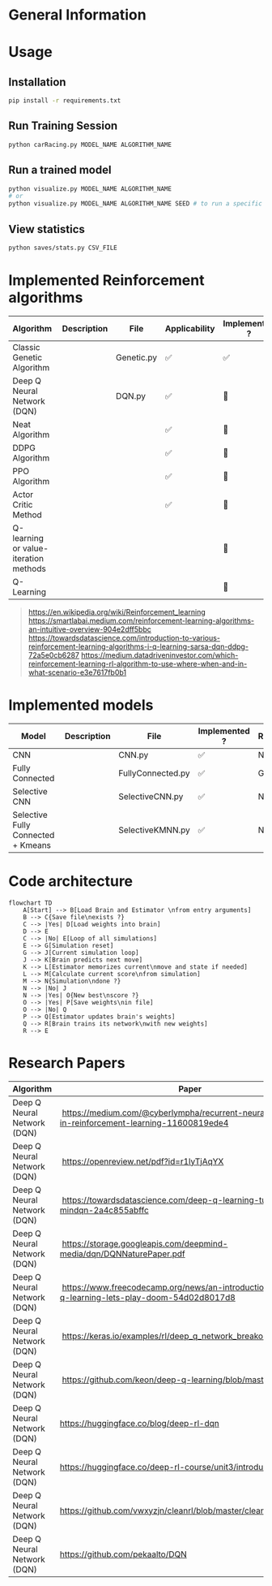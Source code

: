 # General Information

# Usage

## Installation
```bash
pip install -r requirements.txt
```

## Run Training Session
```bash
python carRacing.py MODEL_NAME ALGORITHM_NAME
```

## Run a trained model
```bash
python visualize.py MODEL_NAME ALGORITHM_NAME
# or
python visualize.py MODEL_NAME ALGORITHM_NAME SEED # to run a specific seed
```

## View statistics
```bash
python saves/stats.py CSV_FILE
```

# Implemented Reinforcement algorithms
| Algorithm | Description | File | Applicability | Implemented ? | Responsible |
| --- | --- | --- | --- | --- | --- |
| Classic Genetic Algorithm |  |Genetic.py |✅ | ✅ | Gabriel |
| Deep Q Neural Network (DQN) |  |DQN.py |✅ |🔧 | Nathan |
| Neat Algorithm |  |  |✅ | 🚧 | Tom |
| DDPG Algorithm |  |  |✅ |🚧 | Gabriel |
| PPO Algorithm |  |  |✅ |🔴 | Hugo |
| Actor Critic Method |  |  |✅ |🔴 | Hugo |
| Q-learning or value-iteration methods |  |  |  |🔴 | |
| Q-Learning |  |  |  | 🔴 | |

> https://en.wikipedia.org/wiki/Reinforcement_learning
> https://smartlabai.medium.com/reinforcement-learning-algorithms-an-intuitive-overview-904e2dff5bbc
> https://towardsdatascience.com/introduction-to-various-reinforcement-learning-algorithms-i-q-learning-sarsa-dqn-ddpg-72a5e0cb6287
> https://medium.datadriveninvestor.com/which-reinforcement-learning-rl-algorithm-to-use-where-when-and-in-what-scenario-e3e7617fb0b1

# Implemented models
| Model | Description | File | Implemented ? | Responsible |
| --- | --- | --- | --- | --- |
| CNN |  |CNN.py |✅ | Nathan |
| Fully Connected |  |FullyConnected.py |✅ | Gabriel |
| Selective CNN |  |SelectiveCNN.py |✅ | Nathan |
| Selective Fully Connected + Kmeans | |SelectiveKMNN.py |✅ | Nathan |

# Code architecture
```mermaid
flowchart TD
    A[Start] --> B[Load Brain and Estimator \nfrom entry arguments]
    B --> C{Save file\nexists ?}
    C --> |Yes| D[Load weights into brain]
    D --> E
    C --> |No| E[Loop of all simulations]
    E --> G[Simulation reset]
    G --> J[Current simulation loop]
    J --> K[Brain predicts next move]
    K --> L[Estimator memorizes current\nmove and state if needed]
    L --> M[Calculate current score\nfrom simulation]
    M --> N{Simulation\ndone ?}
    N --> |No| J
    N --> |Yes| O{New best\nscore ?}
    O --> |Yes| P[Save weights\nin file]
    O --> |No| Q
    P --> Q[Estimator updates brain's weights]
    Q --> R[Brain trains its network\nwith new weights]
    R --> E
```

# Research Papers
| Algorithm | Paper |
| --- | --- |
| Deep Q Neural Network (DQN) | https://medium.com/@cyberlympha/recurrent-neural-networks-in-reinforcement-learning-11600819ede4 |
| Deep Q Neural Network (DQN) | https://openreview.net/pdf?id=r1lyTjAqYX |
| Deep Q Neural Network (DQN) | https://towardsdatascience.com/deep-q-learning-tutorial-mindqn-2a4c855abffc |
| Deep Q Neural Network (DQN) | https://storage.googleapis.com/deepmind-media/dqn/DQNNaturePaper.pdf |
| Deep Q Neural Network (DQN) | https://www.freecodecamp.org/news/an-introduction-to-deep-q-learning-lets-play-doom-54d02d8017d8 |
| Deep Q Neural Network (DQN) | https://keras.io/examples/rl/deep_q_network_breakout/ |
| Deep Q Neural Network (DQN) | https://github.com/keon/deep-q-learning/blob/master/dqn.py |
| Deep Q Neural Network (DQN) | https://huggingface.co/blog/deep-rl-dqn |
| Deep Q Neural Network (DQN) | https://huggingface.co/deep-rl-course/unit3/introduction |
| Deep Q Neural Network (DQN) | https://github.com/vwxyzjn/cleanrl/blob/master/cleanrl/dqn_atari.py |
| Deep Q Neural Network (DQN) | https://github.com/pekaalto/DQN |
